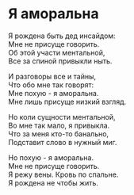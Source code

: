 # Я аморальна

Я рождена быть дед инсайдом: \
Мне не присуще говорить. \
Об этой участи ментальной, \
Все за спиной привыкли ныть.

И разговоры все и тайны, \
Что обо мне так говорят: \
Мне похую - я аморальна. \
Мне лишь присуще низкий взгляд.

Но коли сущности ментальной, \
Во мне так мало, я привыкла. \
Что за меня кто-то банально, \
Подставит слово в нужный миг.

Но похую - я аморальна. \
Мне не присуще говорить. \
Я режу вены. Кровь по спальне. \
Я рождена не чтобы жить.